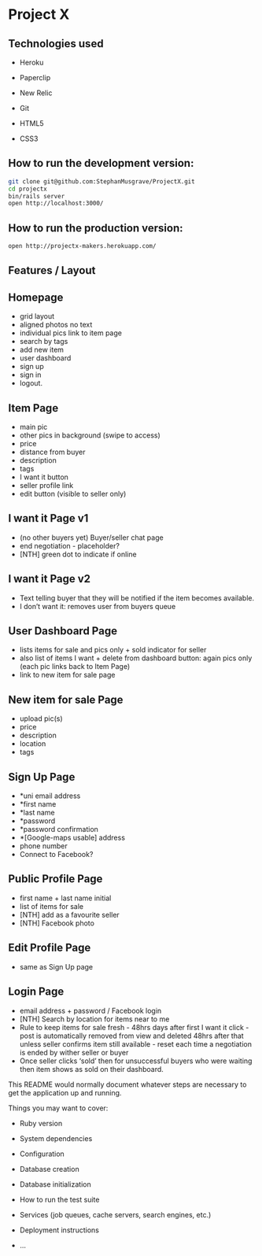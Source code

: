 Project X
=== 

Technologies used
-----------------
 - Heroku
- Paperclip
- New Relic

- Git
- HTML5
- CSS3


How to run the development version:
----
```sh
git clone git@github.com:StephanMusgrave/ProjectX.git
cd projectx
bin/rails server
open http://localhost:3000/
```
How to run the production version:
----
```sh
open http://projectx-makers.herokuapp.com/
```



Features / Layout
-----------------

Homepage 
--------
- grid layout 
- aligned photos no text 
- individual pics link to item page 
- search by tags 
- add new item 
- user dashboard 
- sign up 
- sign in 
- logout.

Item Page
---------
 - main pic 
 - other pics in background (swipe to access) 
 - price 
 - distance from buyer 
 - description 
 - tags 
 - I want it button 
 - seller profile link 
 - edit button (visible to seller only)

I want it Page v1
-----------------
 - (no other buyers yet) Buyer/seller chat page 
 - end negotiation - placeholder? 
 - [NTH] green dot to indicate if online

I want it Page v2
-----------------
 - Text telling buyer that they will be notified if the item becomes available.
 - I don’t want it: removes user from buyers queue

User Dashboard Page
-------------------
 - lists items for sale and pics only + sold indicator for seller 
 - also list of items I want + delete from dashboard button: again pics only (each pic links back to Item Page)
 - link to new item for sale page

New item for sale Page
----------------------
 - upload pic(s)
 - price 
 - description 
 - location 
 - tags

Sign Up Page
------------
- *uni email address 
- *first name 
- *last name 
- *password 
- *password confirmation 
- *[Google-maps usable] address 
- phone number 
- Connect to Facebook?

Public Profile Page
-------------------
 - first name + last name initial 
 - list of items for sale 
 - [NTH] add as a favourite seller 
 - [NTH] Facebook photo

Edit Profile Page
-----------------
 - same as Sign Up page

Login Page
----------
- email address + password / Facebook login
- [NTH] Search by location for items near to me
- Rule to keep items for sale fresh - 48hrs days after first I want it click - post is automatically removed from view and deleted 48hrs after that unless seller confirms item still available - reset each time a negotiation is ended by wither seller or buyer
- Once seller clicks ‘sold’ then for unsuccessful buyers who were waiting then item shows as sold on their dashboard.






This README would normally document whatever steps are necessary to get the
application up and running.

Things you may want to cover:

* Ruby version

* System dependencies

* Configuration

* Database creation

* Database initialization

* How to run the test suite

* Services (job queues, cache servers, search engines, etc.)

* Deployment instructions

* ...
